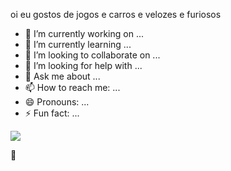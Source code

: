 
oi eu gostos de jogos e carros e velozes e furiosos

- 🔭 I’m currently working on ...
- 🌱 I’m currently learning ...
- 👯 I’m looking to collaborate on ...
- 🤔 I’m looking for help with ...
- 💬 Ask me about ...
- 📫 How to reach me: ...
- 😄 Pronouns: ...
- ⚡ Fun fact: ...

![](https://lartbr.com.br/wp-content/webp-express/webp-images/uploads/2023/10/IMG_8007.jpg.webp)

💙
